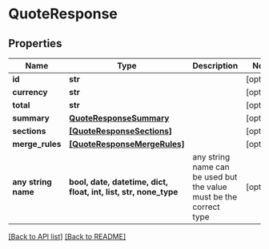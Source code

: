 # QuoteResponse


## Properties
Name | Type | Description | Notes
------------ | ------------- | ------------- | -------------
**id** | **str** |  | [optional] 
**currency** | **str** |  | [optional] 
**total** | **str** |  | [optional] 
**summary** | [**QuoteResponseSummary**](QuoteResponseSummary.md) |  | [optional] 
**sections** | [**[QuoteResponseSections]**](QuoteResponseSections.md) |  | [optional] 
**merge_rules** | [**[QuoteResponseMergeRules]**](QuoteResponseMergeRules.md) |  | [optional] 
**any string name** | **bool, date, datetime, dict, float, int, list, str, none_type** | any string name can be used but the value must be the correct type | [optional]

[[Back to API list]](../README.md#documentation-for-api-endpoints) [[Back to README]](../README.md)


